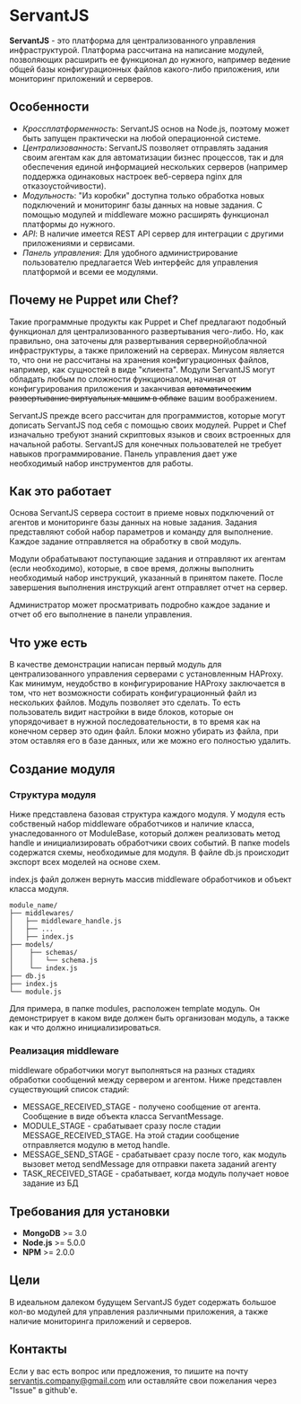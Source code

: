 # ServantJS
**ServantJS** - это платформа для централизованного управления инфраструктурой. Платформа рассчитана на написание модулей, позволяющих расширить ее функционал до нужного, например ведение общей базы конфигурационных файлов какого-либо приложения, или мониторинг приложений и серверов.

## Особенности

* *Кроссплатформенность*: ServantJS основ на Node.js, поэтому может быть запущен практически на любой операционной системе.
* *Централизованность*: ServantJS позволяет отправлять задания своим агентам как для автоматизации бизнес процессов, так и для обеспечения единой информацией нескольких серверов (например поддержка одинаковых настроек веб-сервера nginx для отказоустойчивости).
* *Модульность*: "Из коробки" доступна только обработка новых подключений и мониторинг базы данных на новые задания. С помощью модулей и middleware можно расширять функционал платформы до нужного.
* *API*: В наличие имеется REST API сервер для интеграции с другими приложениями и сервисами.
* *Панель управления*: Для удобного администрирование пользователю предлагается Web интерфейс для управления платформой и 
всеми ее модулями.

## Почему не Puppet или Chef?

Такие программные продукты как Puppet и Chef предлагают подобный функционал для централизованного развертывания чего-либо. Но, как правильно, она заточены для развертывания серверной\облачной инфраструктуры, а также приложений на серверах. Минусом является то, что они не рассчитаны на хранения конфигурационных файлов, например, как сущностей в виде "клиента". Модули ServantJS могут обладать любым по сложности функционалом, начиная от конфигурирования приложения и заканчивая ~~автоматическим развертывание виртуальных машим в облаке~~ вашим воображением.
 
ServantJS прежде всего рассчитан для программистов, которые могут дописать ServantJS под себя с помощью своих модулей. Puppet и Chef изначально требуют знаний скриптовых языков и своих встроенных для начальной работы. ServantJS для конечных пользователей не требует навыков программирование. Панель управления дает уже необходимый набор инструментов для работы.

## Как это работает

Основа ServantJS сервера состоит в приеме новых подключений от агентов и мониторинге базы данных на новые задания. Задания представляют собой набор параметров и команду для выполнение. Каждое задание отправляется на обработку в свой модуль.

Модули обрабатывают поступающие задания и отправляют их агентам (если необходимо), которые, в свое время, должны выполнить необходимый набор инструкций, указанный в принятом пакете. После завершения выполнения инструкций агент отправляет отчет на сервер.
 
Администратор может просматривать подробно каждое задание и отчет об его выполнение в панели управления.

## Что уже есть

В качестве демонстрации написан первый модуль для централизованного управления серверами с установленным HAProxy. Как минимум, неудобство в конфигурирование HAProxy заключается в том, что нет возможности собирать конфигурационный файл из нескольких файлов. Модуль позволяет это сделать. То есть пользователь видит настройки в виде блоков,  которые он упорядочивает в нужной последовательности, в то время как на конечном сервер это один файл. Блоки можно убирать из файла, при этом оставляя его в базе данных, или же можно его полностью удалить.

## Создание модуля

### Структура модуля

Ниже представлена базовая структура каждого модуля. У модуля есть собственый набор middleware обработчиков и наличие класса, унаследованного от ModuleBase, который должен реализовать метод handle и инициализировать обработчики своих событий. В папке models содержатся схемы, необходимые для модуля. В файле db.js происходит экспорт всех моделей на основе схем.
 
index.js файл должен вернуть массив middleware обработчиков и объект класса модуля.
 
```
module_name/
├── middlewares/
│   ├── middleware_handle.js
│   ├── ...
│   ├── index.js
├── models/
│    ├── schemas/
│    │   └── schema.js     
│    └── index.js
├── db.js
├── index.js
└── module.js

```


Для примера, в папке modules, расположен template модуль. Он демонстрирует в каком виде должен быть организован модуль, а также как и что должно инициализироваться.

### Реализация middleware

middleware обработчики могут выполняться на разных стадиях обработки сообщений между сервером и агентом. Ниже представлен существующий список стадий:

* MESSAGE_RECEIVED_STAGE - получено сообщение от агента. Сообщение в виде объекта класса ServantMessage. 
* MODULE_STAGE - срабатывает сразу после стадии MESSAGE_RECEIVED_STAGE. На этой стадии сообщение отправляется модулю в метод handle.
* MESSAGE_SEND_STAGE - срабатывает сразу после того, как модуль вызовет метод sendMessage для отправки пакета заданий агенту 
* TASK_RECEIVED_STAGE - срабатывает, когда модуль получает новое задание из БД

## Требования для установки

* **MongoDB** >= 3.0
* **Node.js** >= 5.0.0
* **NPM** >= 2.0.0

## Цели

В идеальном далеком будущем ServantJS будет содержать большое кол-во модулей для управления различными приложения, а также наличие мониторинга приложений и серверов. 

## Контакты

Если у вас есть вопрос или предложения, то пишите на почту servantjs.company@gmail.com или оставляйте свои пожелания через "Issue" в github'е.

